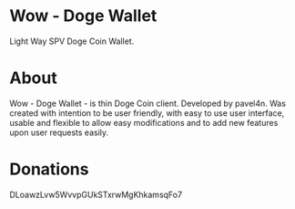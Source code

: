 Wow - Doge Wallet
=================

Light Way SPV Doge Coin Wallet.

About
=====
Wow - Doge Wallet - is thin Doge Coin client. Developed by pavel4n. 
Was created with intention to be user friendly, with easy to use user interface, 
usable and flexible to allow easy modifications and to add new features upon user requests easily.

Donations
=========

DLoawzLvw5WvvpGUkSTxrwMgKhkamsqFo7
